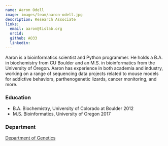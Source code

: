 ```yaml
---
name: Aaron Odell
image: images/team/aaron-odell.jpg
description: Research Associate
links:
  email: aaron@tislab.org
  orcid: 
  github: AO33
  linkedin: 
---
```


Aaron is a bioinformatics scientist and Python programmer. He holds a B.A. in biochemistry from CU Boulder and an M.S. in bioinformatics from the University of Oregon. Aaron has experience in both academia and industry, working on a range of sequencing data projects related to mouse models for addictive behaviors, parthenogenetic lizards, cancer monitoring, and more.

### Education

- B.A. Biochemistry, University of Colorado at Boulder 2012
- M.S. Bioinformatics, University of Oregon 2017

### Department

[Department of Genetics](https://www.med.unc.edu/genetics/)

